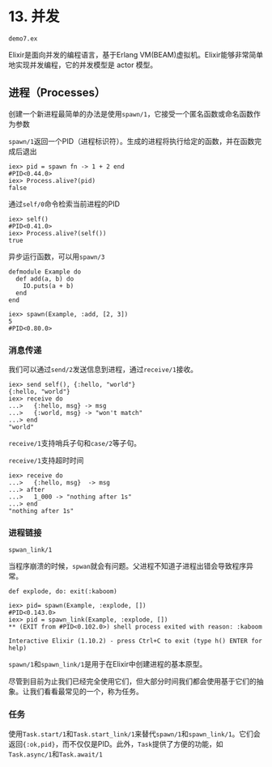 # 13. 并发

`demo7.ex`

Elixir是面向并发的编程语言，基于Erlang VM(BEAM)虚拟机。Elixir能够非常简单地实现并发编程，它的并发模型是 actor 模型。


## 进程（Processes）

创建一个新进程最简单的办法是使用`spawn/1`，它接受一个匿名函数或命名函数作为参数

`spawn/1`返回一个PID（进程标识符）。生成的进程将执行给定的函数，并在函数完成后退出

```
iex> pid = spawn fn -> 1 + 2 end
#PID<0.44.0>
iex> Process.alive?(pid)
false
```

通过`self/0`命令检索当前进程的PID

```
iex> self()
#PID<0.41.0>
iex> Process.alive?(self())
true
```

异步运行函数，可以用`spawn/3`

```
defmodule Example do
  def add(a, b) do
    IO.puts(a + b)
  end
end

iex> spawn(Example, :add, [2, 3])
5
#PID<0.80.0>
```

### 消息传递

我们可以通过`send/2`发送信息到进程，通过`receive/1`接收。

```
iex> send self(), {:hello, "world"}
{:hello, "world"}
iex> receive do
...>   {:hello, msg} -> msg
...>   {:world, msg} -> "won't match"
...> end
"world"
```

`receive/1`支持哨兵子句和`case/2`等子句。

`receive/1`支持超时时间

```
iex> receive do
...>   {:hello, msg}  -> msg
...> after
...>   1_000 -> "nothing after 1s"
...> end
"nothing after 1s"
```

### 进程链接

`spwan_link/1`


当程序崩溃的时候，`spwan`就会有问题。父进程不知道子进程出错会导致程序异常。

```
def explode, do: exit(:kaboom)

iex> pid= spawn(Example, :explode, []) 
#PID<0.143.0>
iex> pid = spawn_link(Example, :explode, []) 
** (EXIT from #PID<0.102.0>) shell process exited with reason: :kaboom

Interactive Elixir (1.10.2) - press Ctrl+C to exit (type h() ENTER for help)
```

`spawn/1`和`spawn_link/1`是用于在Elixir中创建进程的基本原型。

尽管到目前为止我们已经完全使用它们，但大部分时间我们都会使用基于它们的抽象。让我们看看最常见的一个，称为任务。


### 任务

使用`Task.start/1`和`Task.start_link/1`来替代`spawn/1`和`spawn_link/1`。它们会返回`{:ok,pid}`，而不仅仅是PID。此外，`Task`提供了方便的功能，如`Task.async/1`和`Task.await/1`
